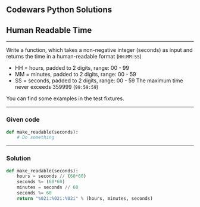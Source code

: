 
Codewars Python Solutions
---
## Human Readable Time <br>
---
Write a function, which takes a non-negative integer (seconds) as input and returns the time in a human-readable format (```HH:MM:SS```)

- HH = hours, padded to 2 digits, range: 00 - 99
- MM = minutes, padded to 2 digits, range: 00 - 59
- SS = seconds, padded to 2 digits, range: 00 - 59
The maximum time never exceeds 359999 (```99:59:59```)

You can find some examples in the test fixtures.

---
### Given code
```python
def make_readable(seconds):
    # Do something
```
---
### Solution
```python
def make_readable(seconds):
    hours = seconds // (60*60)
    seconds %= (60*60)
    minutes = seconds // 60
    seconds %= 60
    return "%02i:%02i:%02i" % (hours, minutes, seconds)
```
